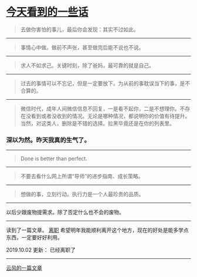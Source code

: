 # [今天看到的一些话](https://github.com/yihong0618/gitblog/issues/2)

> 去做你害怕的事儿，最后你会发现：其实不过如此。
---
> 事情心中做。做前不声张，甚至做完后能不说也不说。
---
> 求人不如求己。关键时刻，除了爸妈，最可靠的就是自己。
---
>  过去的事情可以不忘记，但是一定要放下。为从前的事耽误当下的事，是不合算的。
---
> 微信时代，成年人间微信信息不回复，一是看不起你，二是不想理你。不存在没看到或者没收到的情况。无论是哪种情况，都说明你的价值有待提升。当然，对这类人，删除是不错的选择。拉黑毕竟还是在你的列表里。
### 深以为然。昨天我真的生气了。
---
> Done is better than perfect.
---
> 不要去看什么网上所谓“导师”的进步指南、成长策略。
---
> 想做的事，立刻行动。执行力是一个人最珍贵的品质。


---

以后少跟废物提需求。除了否定什么也不会的废物。



---

读到了一篇文章。
[离职](https://jiajunhuang.com/articles/2019_07_18-happy_time.md.html)
希望明年我能顺利离开这个地方，现在的好处是能多学点东西，一定要好好利用。

2019.10.02 更新：
已经离职了

---

[云风的一篇文章](https://blog.codingnow.com/2019/07/top_programmer.html#more)
